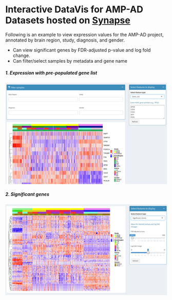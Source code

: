 Interactive DataVis for AMP-AD Datasets hosted on [Synapse](https://www.synapse.org/#!Synapse:syn2580853/wiki/66722)
==========================


Following is an example to view expression values for the AMP-AD project, annotated by brain region, study, diagnosis, and gender. 

* Can view significant genes by FDR-adjusted p-value and log fold change.
* Can filter/select samples by metadata and gene name

##### 1. Expression with pre-populated gene list
![Screen Shot 1](./images/gene_list.png)


##### 2. Significant genes
![Screen Shot 2](./images/sig_genes.png)


